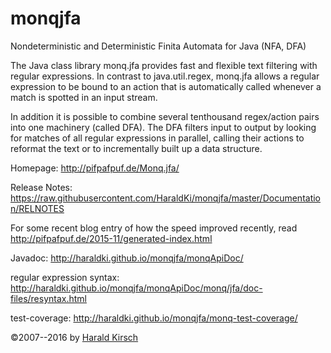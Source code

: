 monqjfa 
=======

Nondeterministic and Deterministic Finita Automata for Java (NFA, DFA)

The Java class library monq.jfa provides fast and flexible text
filtering with regular expressions. In contrast to java.util.regex,
monq.jfa allows a regular expression to be bound to an action that is
automatically called whenever a match is spotted in an input stream.

In addition it is possible to combine several tenthousand regex/action
pairs into one machinery (called DFA). The DFA filters input to output
by looking for matches of all regular expressions in parallel, calling
their actions to reformat the text or to incrementally built up a data
structure.

Homepage: http://pifpafpuf.de/Monq.jfa/

Release Notes:
https://raw.githubusercontent.com/HaraldKi/monqjfa/master/Documentation/RELNOTES

For some recent blog entry of how the speed improved recently, read
http://pifpafpuf.de/2015-11/generated-index.html

Javadoc: http://haraldki.github.io/monqjfa/monqApiDoc/

regular expression syntax: http://haraldki.github.io/monqjfa/monqApiDoc/monq/jfa/doc-files/resyntax.html

test-coverage: http://haraldki.github.io/monqjfa/monq-test-coverage/

©2007--2016 by [Harald Kirsch](mailto:pifpafpuf@gmx.de)


